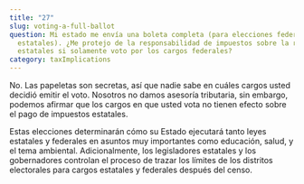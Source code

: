 ```yaml
---
title: "27"
slug: voting-a-full-ballot
question: Mi estado me envía una boleta completa (para elecciones federales y
  estatales). ¿Me protejo de la responsabilidad de impuestos sobre la renta
  estatales si solamente voto por los cargos federales?
category: taxImplications
---
```

No. Las papeletas son secretas, así que nadie sabe en cuáles cargos usted decidió emitir el voto. Nosotros no damos asesoría tributaria, sin embargo, podemos afirmar que los cargos en que usted vota no tienen efecto sobre el pago de impuestos estatales. 

Estas elecciones determinarán cómo su Estado ejecutará tanto leyes estatales y federales en asuntos muy importantes como educación, salud, y el tema ambiental. Adicionalmente, los legisladores estatales y los gobernadores controlan el proceso de trazar los límites de los distritos electorales para cargos estatales y federales después del censo. 
